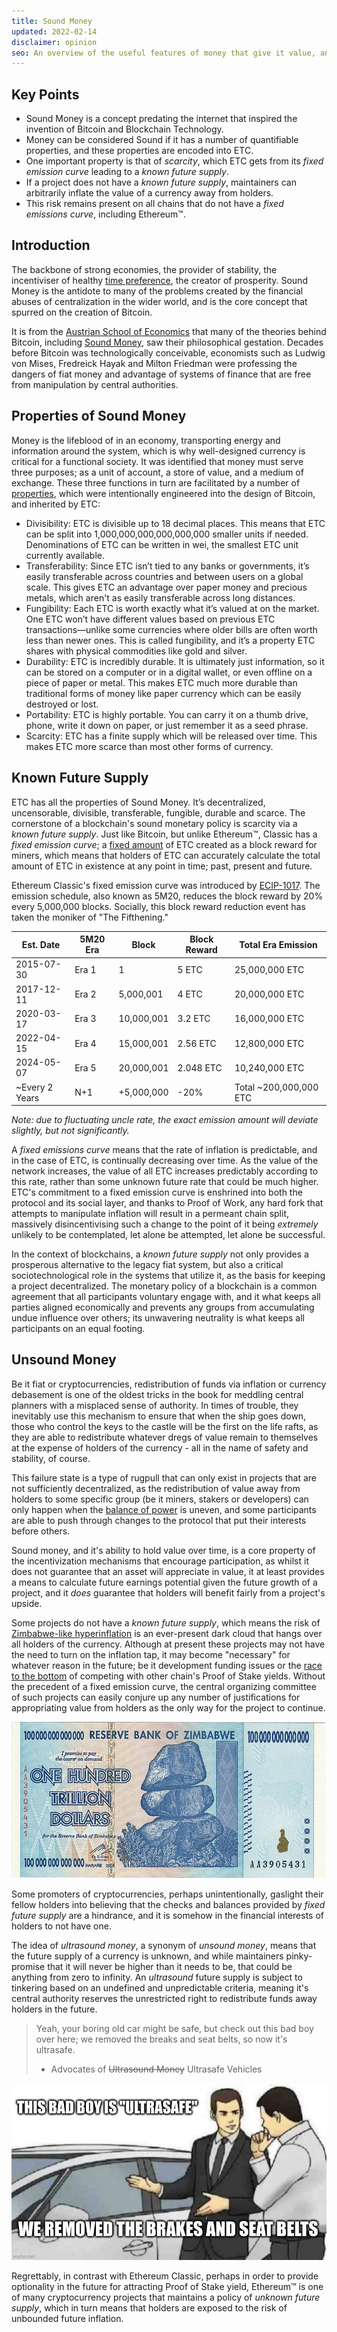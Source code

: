 ```yaml
---
title: Sound Money
updated: 2022-02-14
disclaimer: opinion
seo: An overview of the useful features of money that give it value, and how some blockchains, including Ethereum Classic and Bitcoin, intentionally apply these features to their monetary policy to ensure decentralization and longevity.
---
```


## Key Points

- Sound Money is a concept predating the internet that inspired the invention of Bitcoin and Blockchain Technology.
- Money can be considered Sound if it has a number of quantifiable properties, and these properties are encoded into ETC.
- One important property is that of _scarcity_, which ETC gets from its _fixed emission curve_ leading to a _known future supply_.
- If a project does not have a _known future supply_, maintainers can arbitrarily inflate the value of a currency away from holders.
- This risk remains present on all chains that do not have a _fixed emissions curve_, including Ethereum™.

## Introduction

The backbone of strong economies, the provider of stability, the incentiviser of healthy [time preference](https://www.youtube.com/watch?v=k5XbLm3pEfI), the creator of prosperity. Sound Money is the antidote to many of the problems created by the financial abuses of centralization in the wider world, and is the core concept that spurred on the creation of Bitcoin.

It is from the [Austrian School of Economics](https://mises.org/topics/bitcoin) that many of the theories behind Bitcoin, including [Sound Money](https://mises.org/library/principle-sound-money), saw their philosophical gestation. Decades before Bitcoin was technologically conceivable, economists such as Ludwig von Mises, Fredreick Hayak and Milton Friedman were professing the dangers of fiat money and advantage of systems of finance that are free from manipulation by central authorities.

## Properties of Sound Money

Money is the lifeblood of in an economy, transporting energy and information around the system, which is why well-designed currency is critical for a functional society. It was identified that money must serve three purposes; as a unit of account, a store of value, and a medium of exchange. These three functions in turn are facilitated by a number of [properties](https://cryptowhat.com/properties-of-sound-money/), which were intentionally engineered into the design of Bitcoin, and inherited by ETC:

- Divisibility: ETC is divisible up to 18 decimal places. This means that ETC can be split into 1,000,000,000,000,000,000 smaller units if needed. Denominations of ETC can be written in wei, the smallest ETC unit currently available.
- Transferability: Since ETC isn’t tied to any banks or governments, it’s easily transferable across countries and between users on a global scale. This gives ETC an advantage over paper money and precious metals, which aren't as easily transferable across long distances.
- Fungibility: Each ETC is worth exactly what it’s valued at on the market. One ETC won’t have different values based on previous ETC transactions—unlike some currencies where older bills are often worth less than newer ones. This is called fungibility, and it’s a property ETC shares with physical commodities like gold and silver.
- Durability: ETC is incredibly durable. It is ultimately just information, so it can be stored on a computer or in a digital wallet, or even offline on a piece of paper or metal. This makes ETC much more durable than traditional forms of money like paper currency which can be easily destroyed or lost.
- Portability: ETC is highly portable. You can carry it on a thumb drive, phone, write it down on paper, or just remember it as a seed phrase.
- Scarcity: ETC has a finite supply which will be released over time. This makes ETC more scarce than most other forms of currency.

## Known Future Supply

ETC has all the properties of Sound Money. It’s decentralized, uncensorable, divisible, transferable, fungible, durable and scarce. The cornerstone of a blockchain's sound monetary policy is scarcity via a _known future supply_. Just like Bitcoin, but unlike Ethereum™, Classic has a _fixed emission curve_; a [fixed amount](https://etcis.money/) of ETC created as a block reward for miners, which means that holders of ETC can accurately calculate the total amount of ETC in existence at any point in time; past, present and future.

Ethereum Classic's fixed emission curve was introduced by [ECIP-1017](https://ecips.ethereumclassic.org/ECIPs/ecip-1017). The emission schedule, also known as 5M20, reduces the block reward by 20% every 5,000,000 blocks. Socially, this block reward reduction event has taken the moniker of "The Fifthening."

| Est. Date      | 5M20 Era | Block      | Block Reward | Total Era Emission     |
| -------------- | -------- | ---------- | ------------ | ---------------------- |
| 2015-07-30     | Era 1    | 1          | 5 ETC        | 25,000,000 ETC         |
| 2017-12-11     | Era 2    | 5,000,001  | 4 ETC        | 20,000,000 ETC         |
| 2020-03-17     | Era 3    | 10,000,001 | 3.2 ETC      | 16,000,000 ETC         |
| 2022-04-15     | Era 4    | 15,000,001 | 2.56 ETC     | 12,800,000 ETC         |
| 2024-05-07     | Era 5    | 20,000,001 | 2.048 ETC    | 10,240,000 ETC         |
| ~Every 2 Years | N+1      | +5,000,000 | -20%         | Total ~200,000,000 ETC |

_Note: due to fluctuating uncle rate, the exact emission amount will deviate slightly, but not significantly._

A _fixed emissions curve_ means that the rate of inflation is predictable, and in the case of ETC, is continually decreasing over time. As the value of the network increases, the value of all ETC increases predictably according to this rate, rather than some unknown future rate that could be much higher. ETC's commitment to a fixed emission curve is enshrined into both the protocol and its social layer, and thanks to Proof of Work, any hard fork that attempts to manipulate inflation will result in a permeant chain split, massively disincentivising such a change to the point of it being _extremely_ unlikely to be contemplated, let alone be attempted, let alone be successful.

In the context of blockchains, a _known future supply_ not only provides a prosperous alternative to the legacy fiat system, but also a critical sociotechnological role in the systems that utilize it, as the basis for keeping a project decentralized. The monetary policy of a blockchain is a common agreement that all participants voluntary engage with, and it what keeps all parties aligned economically and prevents any groups from accumulating undue influence over others; its unwavering neutrality is what keeps all participants on an equal footing.

## Unsound Money

Be it fiat or cryptocurrencies, redistribution of funds via inflation or currency debasement is one of the oldest tricks in the book for meddling central planners with a misplaced sense of authority. In times of trouble, they inevitably use this mechanism to ensure that when the ship goes down, those who control the keys to the castle will be the first on the life rafts, as they are able to redistribute whatever dregs of value remain to themselves at the expense of holders of the currency - all in the name of safety and stability, of course.

This failure state is a type of rugpull that can only exist in projects that are not sufficiently decentralized, as the redistribution of value away from holders to some specific group (be it miners, stakers or developers) can only happen when the [balance of power](/why-classic/decentralism#balancing-power) is uneven, and some participants are able to push through changes to the protocol that put their interests before others.

Sound money, and it's ability to hold value over time, is a core property of the incentivization mechanisms that encourage participation, as whilst it does not guarantee that an asset will appreciate in value, it at least provides a means to calculate future earnings potential given the future growth of a project, and it _does_ guarantee that holders will benefit fairly from a project's upside.

Some projects do not have a _known future supply_, which means the risk of [Zimbabwe-like hyperinflation](https://en.wikipedia.org/wiki/Hyperinflation_in_Zimbabwe) is an ever-present dark cloud that hangs over all holders of the currency. Although at present these projects may not have the need to turn on the inflation tap, it may become "necessary" for whatever reason in the future; be it development funding issues or the [race to the bottom](/why-classic/proof-of-work#the-apr-arms-race) of competing with other chain's Proof of Stake yields. Without the precedent of a fixed emission curve, the central organizing committee of such projects can easily conjure up any number of justifications for appropriating value from holders as the only way for the project to continue.

![A One Hundred Trillion Zimbabwe Dollar Note](./zimbabwedollar.jpg)

Some promoters of cryptocurrencies, perhaps unintentionally, gaslight their fellow holders into believing that the checks and balances provided by _fixed future supply_ are a hindrance, and it is somehow in the financial interests of holders to not have one.

The idea of _ultrasound money_, a synonym of _unsound money_, means that the future supply of a currency is unknown, and while maintainers pinky-promise that it will never be higher than it needs to be, that could be anything from zero to infinity. An _ultrasound_ future supply is subject to tinkering based on an undefined and unpredictable criteria, meaning it's central authority reserves the unrestricted right to redistribute funds away holders in the future.

> Yeah, your boring old car might be safe, but check out this bad boy over here; we removed the breaks and seat belts, so now it's ultrasafe.
>
> - Advocates of ~~Ultrasound Money~~ Ultrasafe Vehicles

![Used Car Salesman explaining Ultrasafe Vehicles](./ultrasafe.jpg)

Regrettably, in contrast with Ethereum Classic, perhaps in order to provide optionality in the future for attracting Proof of Stake yield, Ethereum™ is one of many cryptocurrency projects that maintains a policy of _unknown future supply_, which in turn means that holders are exposed to the risk of unbounded future inflation.

